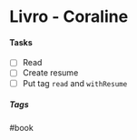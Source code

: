 # Livro - Coraline

#### Tasks
- [ ] Read
- [ ] Create resume
- [ ] Put tag `read` and `withResume`

##### Tags
#book
